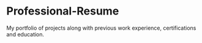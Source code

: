 # Professional-Resume
My portfolio of projects along with previous work experience, certifications and education.
